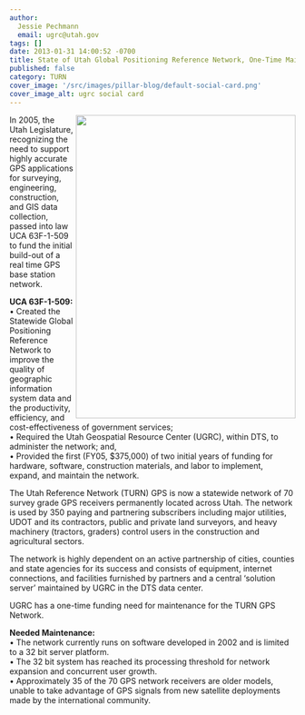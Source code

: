 ```yaml
---
author:
  Jessie Pechmann
  email: ugrc@utah.gov
tags: []
date: 2013-01-31 14:00:52 -0700
title: State of Utah Global Positioning Reference Network, One-Time Maintenance Funding
published: false
category: TURN
cover_image: '/src/images/pillar-blog/default-social-card.png'
cover_image_alt: ugrc social card
---
```


<p><img src="/images/404.png" align="right" alt="" title="TURNGPS_MapsOnTheHill_Poster" width="387" height="534" class="inline-text-left" />In 2005, the Utah Legislature, recognizing the need to support highly accurate GPS applications for surveying, engineering, construction, and GIS data<br />
collection, passed into law UCA 63F-1-509 to fund the initial build-out of a real time GPS base station network. </p>
<p><strong>UCA 63F-1-509:</strong><br />
• Created the Statewide Global Positioning Reference Network to improve the quality of geographic information system data and the productivity, efficiency, and cost-effectiveness of government services;<br />
• Required the Utah Geospatial Resource Center (UGRC), within DTS, to administer the network; and,<br />
• Provided the first (FY05, $375,000) of two initial years of funding for hardware, software, construction materials, and labor to implement,<br />
expand, and maintain the network.</p>
<p>The Utah Reference Network (TURN) GPS is now a statewide network of 70 survey grade GPS receivers permanently located across Utah. The network is used by 350 paying and partnering subscribers including major utilities, UDOT and its contractors, public and private land surveyors, and heavy machinery (tractors, graders) control users in the construction and agricultural sectors. </p>
<p>The network is highly dependent on an active partnership of cities, counties and state agencies for its success and consists of equipment, internet connections, and facilities furnished by partners and a central ‘solution server’ maintained by UGRC in the DTS data center. </p>
<p>UGRC has a one-time funding need for maintenance for the TURN GPS Network. </p>
<p><strong>Needed Maintenance:</strong><br />
• The network currently runs on software developed in 2002 and is limited to a 32 bit server platform.<br />
• The 32 bit system has reached its processing threshold for network expansion and concurrent user growth.<br />
• Approximately 35 of the 70 GPS network receivers are older models, unable to take advantage of GPS signals from new satellite deployments made by the international community.</p>
